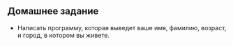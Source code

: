 ## Домашнее задание
* Написать программу, которая выведет ваше имя, фамилию, возраст,
и город, в котором вы живете.